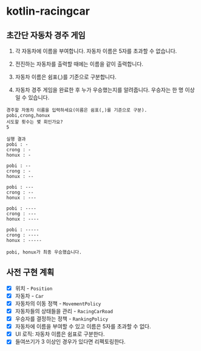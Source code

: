# kotlin-racingcar

## 초간단 자동차 경주 게임

1. 각 자동차에 이름을 부여합니다. 자동차 이름은 5자를 초과할 수 없습니다.

2. 전진하는 자동차를 출력할 때에는 이름을 같이 출력합니다.

3. 자동차 이름은 쉼표(,)를 기준으로 구분합니다.

4. 자동차 경주 게임을 완료한 후 누가 우승했는지를 알려줍니다. 우승자는 한 명 이상일 수 있습니다.

```
경주할 자동차 이름을 입력하세요(이름은 쉼표(,)를 기준으로 구분).
pobi,crong,honux
시도할 횟수는 몇 회인가요?
5

실행 결과
pobi : -
crong : -
honux : -

pobi : --
crong : -
honux : --

pobi : ---
crong : --
honux : ---

pobi : ----
crong : ---
honux : ----

pobi : -----
crong : ----
honux : -----

pobi, honux가 최종 우승했습니다.
```

## 사전 구현 계획

- [x] 위치 - `Position`
- [x] 자동차 - `Car`
- [x] 자동차의 이동 정책 - `MovementPolicy`
- [x] 자동차들의 상태들을 관리 - `RacingCarRoad`
- [x] 우승자를 결정하는 정책 - `RankingPolicy`
- [x] 자동차에 이름을 부여할 수 있고 이름은 5자를 초과할 수 없다.
- [x] UI 로직: 자동차 이름은 쉼표로 구분한다.
- [x] 들여쓰기가 3 이상인 경우가 있다면 리펙토링한다.
